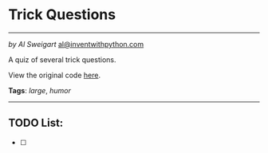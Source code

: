 Trick Questions
===
___
_by Al Sweigart_ [al@inventwithpython.com](mailto:al@inventwithpython.com)

A quiz of several trick questions.

View the original code [here](https://nostarch.com/big-book-small-python-projects).

**Tags**: _large_, _humor_
___

TODO List:
---

* [ ]